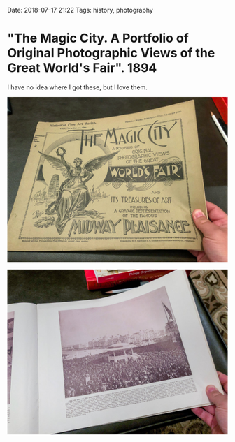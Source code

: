 Date: 2018-07-17 21:22
Tags: history, photography

# "The Magic City. A Portfolio of Original Photographic Views of the Great World's Fair". 1894

I have no idea where I got these, but I love them. 

![The Magic City cover](/_img/2018/2018-07-17_magic-city-cover.jpg)


![The Magic City](/_img/2018/2018-07-17_magic-city.jpg)


